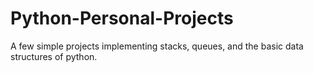 # Python-Personal-Projects
A few simple projects implementing stacks, queues, and the basic data structures of python.
